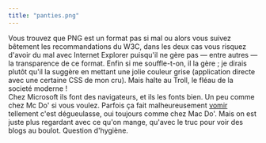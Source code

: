 ```yaml
---
title: "panties.png"
---
```


Vous trouvez que PNG est un format pas si mal ou alors vous suivez bêtement
les recommandations du W3C, dans les deux cas vous risquez d'avoir du mal avec
Internet Explorer puisqu'il ne gère pas — entre autres — la transparence de ce
format. Enfin si me souffle-t-on, il la gère ; je dirais plutôt qu'il la
suggère en mettant une jolie couleur grise (application directe avec une
certaine CSS de mon cru). Mais halte au Troll, le fléau de la societé moderne
!  
Chez Microsoft ils font des navigateurs, et ils les fonts bien. Un peu comme
chez Mc Do' si vous voulez. Parfois ça fait malheureusement
[vomir](http://support.microsoft.com/default.aspx?scid=kb;en-us;Q294714)
tellement c'est dégueulasse, oui toujours comme chez Mac Do'. Mais on est
juste plus regardant avec ce qu'on mange, qu'avec le truc pour voir des blogs
au boulot. Question d'hygiène.

